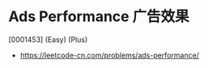 # Ads Performance 广告效果

[0001453] (Easy) (Plus)

- https://leetcode-cn.com/problems/ads-performance/
